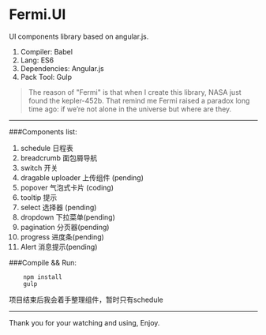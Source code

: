 # Fermi.UI

UI components library based on angular.js.

1. Compiler: Babel
2. Lang: ES6
3. Dependencies: Angular.js
4. Pack Tool: Gulp

> The reason of "Fermi" is that when I create this library, NASA just found the kepler-452b. That remind me Fermi raised a paradox long time ago: if we’re not alone in the universe but where are they.

-------------------
###Components list:
1. schedule 日程表
2. breadcrumb 面包屑导航
3. switch 开关
4. dragable uploader 上传组件 (pending)
5. popover 气泡式卡片 (coding)
6. tooltip 提示
7. select 选择器 (pending)
8. dropdown 下拉菜单(pending)
9. pagination 分页器(pending)
10. progress 进度条(pending)
11. Alert 消息提示(pending)


###Compile && Run:
```
    npm install
    gulp
```

项目结束后我会着手整理组件，暂时只有schedule

---------
Thank you for your watching and using, Enjoy.
